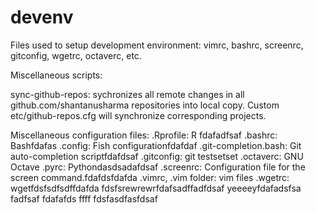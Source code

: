devenv
=================

Files used to setup development environment: vimrc, bashrc, screenrc, gitconfig, wgetrc, octaverc, etc.

Miscellaneous scripts:

sync-github-repos: sychronizes all remote changes in all github.com/shantanusharma repositories into local copy. Custom etc/github-repos.cfg will synchronize corresponding projects.

Miscellaneous configuration files:
.Rprofile: R fdafadfsaf
.bashrc: Bashfdafas
.config: Fish configurationfdafdaf
.git-completion.bash: Git auto-completion scriptfdafdsaf
.gitconfig: git testsetset
.octaverc: GNU Octave 
.pyrc: Pythondasdsadafdsaf
.screenrc: Configuration file for the screen command.fdafdsfdafda
.vimrc, .vim folder: vim  files
.wgetrc: wgetfdsfsdfsdffdafda
fdsfsrewrewrfdafsadffadfdsaf
yeeeeyfdafadsfsa
fadfsaf
fdafafds
ffff
fdsfasdfasfdsaf
